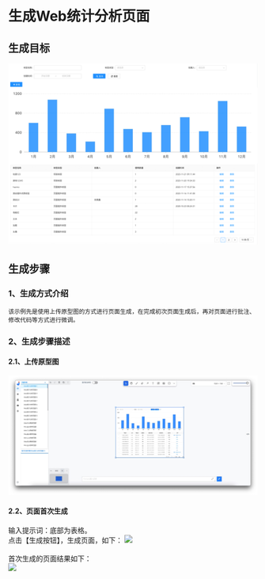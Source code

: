 # 生成Web统计分析页面

## 生成目标

![](./assets/examples/Web/webstats.png)

## 生成步骤

### 1、生成方式介绍
    该示例先是使用上传原型图的方式进行页面生成，在完成初次页面生成后，再对页面进行批注、修改代码等方式进行微调。
### 2、生成步骤描述
#### 2.1、上传原型图
![](./assets/examples/Web/webstats-1.jpg)
#### 2.2、页面首次生成
输入提示词：底部为表格。
<br>点击【生成按钮】，生成页面，如下：
![](./assets/examples/Web/webstats-1.gif)
<br><br>
首次生成的页面结果如下：
<br><image width=auto height=auto src="./assets/examples/Web/webstats-2.jpg"/>